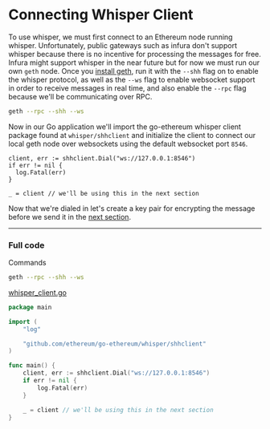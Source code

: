 # Connecting Whisper Client

To use whisper, we must first connect to an Ethereum node running whisper. Unfortunately, public gateways such as infura don't support whisper because there is no incentive for processing the messages for free. Infura might support whisper in the near future but for now we must run our own `geth` node. Once you [install geth](https://geth.ethereum.org/downloads/), run it with the `--shh` flag on to enable the whisper protocol, as well as the `--ws` flag to enable websocket support in order to receive messages in real time, and also enable the `--rpc` flag because we'll be communicating over RPC.

```bash
geth --rpc --shh --ws
```

Now in our Go application we'll import the go-ethereum whisper client package found at `whisper/shhclient` and initialize the client to connect our local geth node over websockets using the default websocket port `8546`.

```
client, err := shhclient.Dial("ws://127.0.0.1:8546")
if err != nil {
  log.Fatal(err)
}

_ = client // we'll be using this in the next section
```

Now that we're dialed in let's create a key pair for encrypting the message before we send it in the [next section](../whisper-keys).

---

### Full code

Commands

```bash
geth --rpc --shh --ws
```

[whisper_client.go](https://github.com/miguelmota/ethereum-development-with-go-book/blob/master/code/whisper_client.go)

```go
package main

import (
	"log"

	"github.com/ethereum/go-ethereum/whisper/shhclient"
)

func main() {
	client, err := shhclient.Dial("ws://127.0.0.1:8546")
	if err != nil {
		log.Fatal(err)
	}

	_ = client // we'll be using this in the next section
}
```
